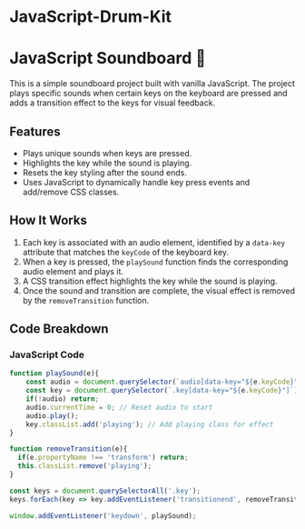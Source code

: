 # JavaScript-Drum-Kit

# JavaScript Soundboard 🎹

This is a simple soundboard project built with vanilla JavaScript. The project plays specific sounds when certain keys on the keyboard are pressed and adds a transition effect to the keys for visual feedback.

## Features
- Plays unique sounds when keys are pressed.
- Highlights the key while the sound is playing.
- Resets the key styling after the sound ends.
- Uses JavaScript to dynamically handle key press events and add/remove CSS classes.

## How It Works
1. Each key is associated with an audio element, identified by a `data-key` attribute that matches the `keyCode` of the keyboard key.
2. When a key is pressed, the `playSound` function finds the corresponding audio element and plays it.
3. A CSS transition effect highlights the key while the sound is playing.
4. Once the sound and transition are complete, the visual effect is removed by the `removeTransition` function.

## Code Breakdown

### JavaScript Code

```javascript
function playSound(e){
    const audio = document.querySelector(`audio[data-key="${e.keyCode}"]`);
    const key = document.querySelector(`.key[data-key="${e.keyCode}"]`);
    if(!audio) return;
    audio.currentTime = 0; // Reset audio to start
    audio.play();
    key.classList.add('playing'); // Add playing class for effect
}

function removeTransition(e){
  if(e.propertyName !== 'transform') return;
  this.classList.remove('playing');
}

const keys = document.querySelectorAll('.key');
keys.forEach(key => key.addEventListener('transitionend', removeTransition));

window.addEventListener('keydown', playSound);
